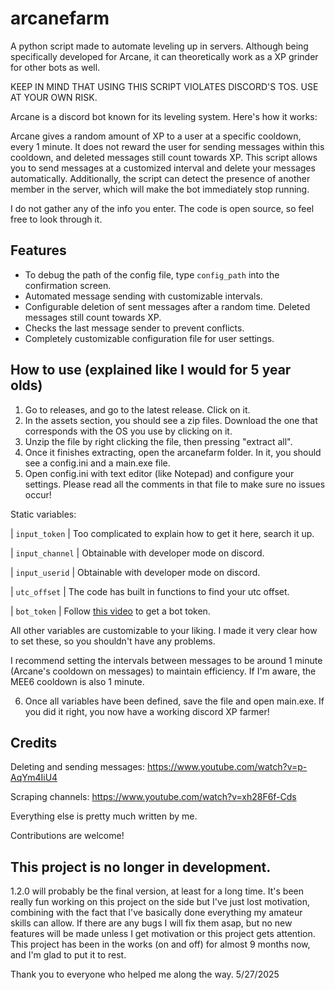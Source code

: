 # arcanefarm
A python script made to automate leveling up in servers. Although being specifically developed for Arcane, it can theoretically work as a XP grinder for other bots as well.

KEEP IN MIND THAT USING THIS SCRIPT VIOLATES DISCORD'S TOS. USE AT YOUR OWN RISK.

Arcane is a discord bot known for its leveling system. Here's how it works:

Arcane gives a random amount of XP to a user at a specific cooldown, every 1 minute. It does not reward the user for sending messages within this cooldown, and deleted messages still count towards XP. This script allows you to send messages at a customized interval and delete your messages automatically. Additionally, the script can detect the presence of another member in the server, which will make the bot immediately stop running.

I do not gather any of the info you enter. The code is open source, so feel free to look through it.

## Features
- To debug the path of the config file, type `config_path` into the confirmation screen.
- Automated message sending with customizable intervals.
- Configurable deletion of sent messages after a random time. Deleted messages still count towards XP.
- Checks the last message sender to prevent conflicts.
- Completely customizable configuration file for user settings.

## How to use (explained like I would for 5 year olds)
1. Go to releases, and go to the latest release. Click on it.
2. In the assets section, you should see a zip files. Download the one that corresponds with the OS you use by clicking on it.
3. Unzip the file by right clicking the file, then pressing "extract all".
4. Once it finishes extracting, open the arcanefarm folder. In it, you should see a config.ini and a main.exe file.
5. Open config.ini with text editor (like Notepad) and configure your settings. Please read all the comments in that file to make sure no issues occur!

Static variables:

| `input_token`            | Too complicated to explain how to get it here, search it up. 

| `input_channel`       | Obtainable with developer mode on discord. 

| `input_userid`     | Obtainable with developer mode on discord. 

| `utc_offset`       | The code has built in functions to find your utc offset.

| `bot_token` | Follow [this video](https://www.youtube.com/watch?v=mcsbmv7mZus&t=2s) to get a bot token.

All other variables are customizable to your liking. I made it very clear how to set these, so you shouldn't have any problems. 

I recommend setting the intervals between messages to be around 1 minute (Arcane's cooldown on messages) to maintain efficiency. If I'm aware, the MEE6 cooldown is also 1 minute.

6. Once all variables have been defined, save the file and open main.exe. If you did it right, you now have a working discord XP farmer!


## Credits

Deleting and sending messages: https://www.youtube.com/watch?v=p-AqYm4IiU4

Scraping channels: https://www.youtube.com/watch?v=xh28F6f-Cds

Everything else is pretty much written by me. 

Contributions are welcome!


## This project is no longer in development.
1.2.0 will probably be the final version, at least for a long time. It's been really fun working on this project on the side but I've just lost motivation, combining with the fact that I've basically done everything my amateur skills can allow. If there are any bugs I will fix them asap, but no new features will be made unless I get motivation or this project gets attention.
This project has been in the works (on and off) for almost 9 months now, and I'm glad to put it to rest.

Thank you to everyone who helped me along the way. 5/27/2025

